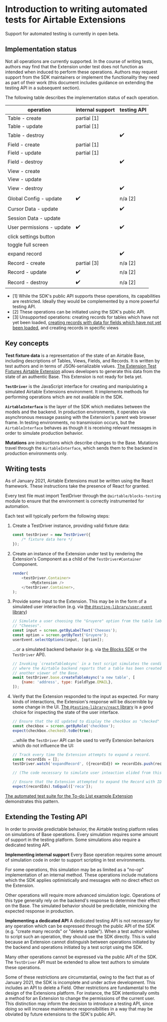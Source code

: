 # Introduction to writing automated tests for Airtable Extensions

Support for automated testing is currently in open beta.

## Implementation status

Not all operations are currently supported. In the course of writing tests, authors may find that
the Extension under test does not function as intended when induced to perform these operations.
Authors may request support from the SDK maintainers or implement the functionality they need as
part of their work (this document includes guidance on extending the testing API in a subsequent
section).

The following table describes the implementation status of each operation.

| operation                 | internal support   | testing API        |
| ------------------------- | ------------------ | ------------------ |
| Table - create            | partial [1]        |
| Table - update            | partial [1]        |
| Table - destroy           |                    | :heavy_check_mark: |
| Field - create            | partial [1]        |
| Field - update            | partial [1]        |
| Field - destroy           |                    | :heavy_check_mark: |
| View - create             |                    |
| View - update             |                    |
| View - destroy            |                    | :heavy_check_mark: |
| Global Config - update    | :heavy_check_mark: | n/a [2]            |
| Cursor Data - update      |                    | :heavy_check_mark: |
| Session Data - update     |                    |
| User permissions - update | :heavy_check_mark: | :heavy_check_mark: |
| click settings button     |                    |
| toggle full screen        |                    |
| expand record             |                    | :heavy_check_mark: |  |
| Record - create           | partial [3]        | n/a [2]            |
| Record - update           | :heavy_check_mark: | n/a [2]            |
| Record - destroy          | :heavy_check_mark: | n/a [2]            |

-   [1] While the SDK's public API supports these operations, its capabilities are restricted.
    Ideally they would be complemented by a more powerful testing API.
-   [2] These operations can be initiated using the SDK's public API.
-   [3] Unsupported operations: creating records for tables which have not yet been loaded,
    [creating records with data for fields which have not yet been loaded](https://github.com/Hyperbase/blocks-sdk/blob/a77fa4b959f512a041e987ee0bfe3fafb7db8b59/packages/sdk/src/models/mutations.ts#L583),
    and creating records in specific views

## Key concepts

**Test fixture data** is a representation of the state of an Airtable Base, including descriptions
of Tables, Views, Fields, and Records. It is written by test authors and in terms of
JSON-serializable values.
[The Extension Test Fixtures Airtable Extension](https://airtable.com/marketplace/blk5qI32GYyYb1Rbm/test-fixture-generator)
allows developers to generate this data from the state of an authentic Base. This Extension is not
ready for beta yet.

**`TestDriver`** is the JavaScript interface for creating and manipulating a simulated Airtable
Extensions environment. It implements methods for performing operations which are not available in
the SDK.

**`AirtableInterface`** is the layer of the SDK which mediates between the models and the backend.
In production environments, it operates via asynchronous message passing with the Extension's parent
web browser frame. In testing environments, no transmission occurs, but the `AirtableInterface`
behaves as though it is receiving relevant messages in order to simulate production behavior.

**Mutations** are instructions which describe changes to the Base. Mutations travel through the
`AirtableInterface`, which sends them to the backend in production environments only.

## Writing tests

As of January 2021, Airtable Extensions must be written using the React framework. These
instructions take the presence of React for granted.

Every test file must import TestDriver through the `@airtable/blocks-testing` module to ensure that
the environment is correctly instrumented for automation.

Each test will typically perform the following steps:

1.  Create a TestDriver instance, providing valid fixture data:

    ```js
    const testDriver = new TestDriver({
        /* fixture data here */
    });
    ```

2.  Create an instance of the Extension under test by rendering the Extension's Component as a child
    of the `TestDriver#Container` Component.

    ```js
    render(
        <testDriver.Container>
            <MyExtension />
        </testDriver.Container>,
    );
    ```

3.  Provide some input to the Extension. This may be in the form of a simulated user interaction
    (e.g. via
    [the `@testing-library/user-event` library](https://www.npmjs.com/package/@testing-library/user-event))

    ```js
    // Simulate a user choosing the "Gruyere" option from the table labed
    // "Cheeses".
    const input = screen.getByLabelText('Cheeses');
    const option = screen.getByText('Gruyere');
    userEvent.selectOptions(input, [option]);
    ```

    ...or a simulated backend behavior (e.g. via
    [the Blocks SDK](https://airtable.com/developers/apps) or the `TestDriver` API).

    ```js
    // Invoking `createTableAsync` in a test script simulates the condition
    // where the Airtable backend reports that a table has been created by
    // another viewer of the Base.
    await testDriver.base.createTableAsync('a new table', [
        {name: 'address', type: FieldType.EMAIL},
    ]);
    ```

4.  Verify that the Extension responded to the input as expected. For many kinds of interactions,
    the Extension's response will be discernible by some change in the UI.
    [The `@testing-library/react` library](https://www.npmjs.com/package/@testing-library/react) is
    a good choice for inspecting the state of the user interface.

    ```js
    // Ensure that the UI updated to display the checkbox as "checked"
    const checkbox = screen.getByRole('checkbox');
    expect(checkbox.checked).toBe(true);
    ```

    ...while the `TestDriver` API can be used to verify Extension behaviors which do not influence
    the UI:

    ```js
    // Track every time the Extension attempts to expand a record.
    const recordIds = [];
    testDriver.watch('expandRecord', ({recordId}) => recordIds.push(recordId));

    // (The code necessary to simulate user inteaction elided from this example.)

    // Ensure that the Extension attempted to expand the Record with ID `reca`
    expect(recordIds).toEqual(['reca']);
    ```

[The automated test suite for the To-do List example Extension](https://github.com/Airtable/apps-todo-list/tree/master/test)
demonstrates this pattern.

## Extending the Testing API

In order to provide predictable behavior, the Airtable testing platform relies on simulations of
Base operations. Every simulation requires some amount of support in the testing platform. Some
simulations also require a dedicated testing API.

**Implementing internal support** Every Base operation requires some amount of simulation code in
order to support scripting in test environments.

For some operations, this simulation may be as limited as a "no-op" implementation of an internal
method. These operations include mutations which the SDK applies optimistically and messages with no
direct effect on the Extension.

Other operations will require more advanced simulation logic. Operations of this type generally rely
on the backend's response to determine their effect on the Base. The simulated behavior should be
predictable, mimicking the expected response in production.

**Implementing a dedicated API** A dedicated testing API is not necessary for any operation which
can be expressed through the public API of the SDK (e.g. "create many records" or "delete a table").
When a test author wishes to script such an operation, they should use the SDK directly. This is
valid because an Extension cannot distinguish between operations initiated by the backend and
operations initiated by a test script using the SDK.

Many other operations cannot be expressed via the public API of the SDK. The `TestDriver` API must
be extended to allow test authors to simulate these operations.

Some of these restrictions are circumstantial, owing to the fact that as of January 2021, the SDK is
incomplete and under active development. This includes an API to delete a Field. Other restrictions
are fundamental to the design of the Extensions platform. For instance, the SDK intentionally omits
a method for an Extension to change the permissions of the current user. This distinction may inform
the decision to introduce a testing API, since doing so will increase maintenance responsibilities
in a way that may be obviated by future extensions to the SDK's public API.
